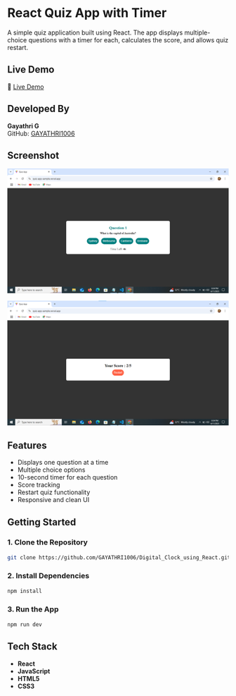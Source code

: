 # React Quiz App with Timer

A simple quiz application built using React. The app displays multiple-choice questions with a timer for each, calculates the score, and allows quiz restart.

## Live Demo

🔗 [Live Demo](https://quiz-app-sample.vercel.app/)  

## Developed By  
**Gayathri G**  
GitHub: [GAYATHRI1006](https://github.com/GAYATHRI1006)

## Screenshot

![Quiz App Screenshot](quiz1.png)

![Quiz App Screenshot](quiz2.png)


## Features

- Displays one question at a time  
- Multiple choice options  
- 10-second timer for each question  
- Score tracking  
- Restart quiz functionality  
- Responsive and clean UI  

## Getting Started

### 1. Clone the Repository

```bash
git clone https://github.com/GAYATHRI1006/Digital_Clock_using_React.git
```

### 2. Install Dependencies

```bash
npm install
```

### 3. Run the App

```bash
npm run dev
```

## Tech Stack

- **React**
- **JavaScript**
- **HTML5**
- **CSS3**          
